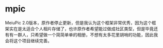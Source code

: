# mpic
MeiuPic 2.0版本，原作者停止更新，但是我认为这个框架非常优秀，因为这个框架实在是太适合个人相片存储了，也许原作者希望能过做成社区类型，但是毕竟还有有一群人，只希望做一个简简单单的相册，不想有太多花里胡哨的功能，因此我会将这个项目继续完善。
